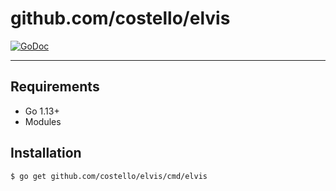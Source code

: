 # github.com/costello/elvis

[![GoDoc](https://godoc.org/github.com/costello/elvis?status.svg)](https://godoc.org/github.com/costello/elvis)

---

## Requirements

* Go 1.13+
* Modules

## Installation

```bash
$ go get github.com/costello/elvis/cmd/elvis
```

